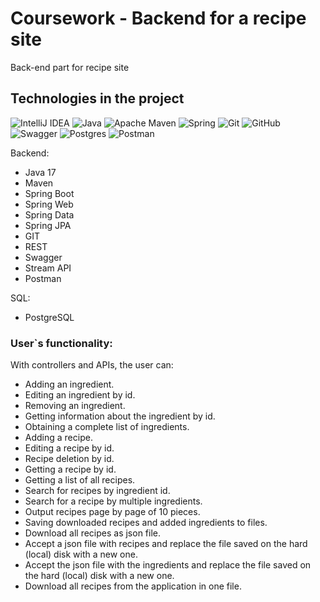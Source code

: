 # Coursework - Backend for a recipe site


Back-end part for recipe site

## Technologies in the project ##
![IntelliJ IDEA](https://img.shields.io/badge/IntelliJIDEA-000000.svg?style=for-the-badge&logo=intellij-idea&logoColor=white) ![Java](https://img.shields.io/badge/java-%23ED8B00.svg?style=for-the-badge&logo=java&logoColor=white) ![Apache Maven](https://img.shields.io/badge/Apache%20Maven-C71A36?style=for-the-badge&logo=Apache%20Maven&logoColor=white) ![Spring](https://img.shields.io/badge/spring-%236DB33F.svg?style=for-the-badge&logo=spring&logoColor=white) 
![Git](https://img.shields.io/badge/git-%23F05033.svg?style=for-the-badge&logo=git&logoColor=white) ![GitHub](https://img.shields.io/badge/github-%23121011.svg?style=for-the-badge&logo=github&logoColor=white) ![Swagger](https://img.shields.io/badge/-Swagger-%23Clojure?style=for-the-badge&logo=swagger&logoColor=white) ![Postgres](https://img.shields.io/badge/postgres-%23316192.svg?style=for-the-badge&logo=postgresql&logoColor=white) ![Postman](https://img.shields.io/badge/postman-%23ED8B00.svg?style=for-the-badge&logo=postman&logoColor=white)

Backend:
- Java 17
- Maven
- Spring Boot
- Spring Web
- Spring Data
- Spring JPA
- GIT 	 
- REST
- Swagger 	
- Stream API
- Postman

SQL:
- PostgreSQL

### User`s functionality: ###

With controllers and APIs, the user can:
- Adding an ingredient.
- Editing an ingredient by id.
- Removing an ingredient.
- Getting information about the ingredient by id.
- Obtaining a complete list of ingredients.
- Adding a recipe.
- Editing a recipe by id.
- Recipe deletion by id.
- Getting a recipe by id.
- Getting a list of all recipes.
- Search for recipes by ingredient id.
- Search for a recipe by multiple ingredients.
- Output recipes page by page of 10 pieces.
- Saving downloaded recipes and added ingredients to files.
- Download all recipes as json file.
- Accept a json file with recipes and replace the file saved on the hard (local) disk with a new one.
- Accept the json file with the ingredients and replace the file saved on the hard (local) disk with a new one.
- Download all recipes from the application in one file.
